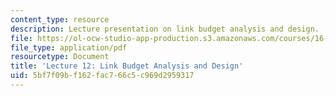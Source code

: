 ```yaml
---
content_type: resource
description: Lecture presentation on link budget analysis and design.
file: https://ol-ocw-studio-app-production.s3.amazonaws.com/courses/16-36-communication-systems-engineering-spring-2009/5bf7f09bf162fac766c5c969d2959317_MIT16_36s09_lec12.pdf
file_type: application/pdf
resourcetype: Document
title: 'Lecture 12: Link Budget Analysis and Design'
uid: 5bf7f09b-f162-fac7-66c5-c969d2959317
---
```

